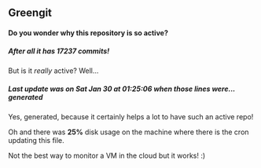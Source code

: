 ## Greengit

#### Do you wonder why this repository is so active?

##### After all it has 17237 commits!

But is it *really* active? Well...

##### Last update was on Sat Jan 30 at 01:25:06 when those lines were... generated

Yes, generated, because it certainly helps a lot to have such an active repo!

Oh and there was **25%** disk usage on the machine
where there is the cron updating this file.

Not the best way to monitor a VM in the cloud but it works! :)

